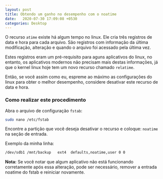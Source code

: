 ```yaml
---
layout: post
title: Obtendo um ganho no desempenho com o noatime
date:   2020-07-30 17:09:08 +0530
categories: Desktop
---
```


O recurso `atime` existe há algum tempo no linux. Ele cria três registros de data e hora para cada arquivo. São registros com informação da última modificação, alteração e quando o arquivo foi acessado pela última vez.

Estes registros eram um pré-requisito para aguns aplicativos do linux, no entanto, os aplicativos modernos não precisam mais destas informações, já que o kernel linux hoje tem um novo recurso chamado `relatime`. 

Então, se você assim como eu, espreme ao máximo as configurações do linux para obter o melhor desempenho, considere desativar este recurso de data e hora. 

### Como realizar este procedimento

Abra o arquivo de configuração `fstab`:

```bash
sudo nano /etc/fstab
```

Encontre a partição que você deseja desativar o recurso e coloque: `noatime` na seção de entrada.

Exemplo da minha linha:

```bash
/dev/sdb1 /mnt/backup   ext4  defaults,noatime,user 0 0
```



**Nota:** Se você notar que algum aplicativo não está funcionando corretamente após essa alteração, pode ser necessário, remover a entrada noatime do fstab e reiniciar novamente. 